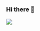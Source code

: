 ### Hi there 👋

![](https://media1.tenor.com/images/23aeaaa34afd591deee6c163c96cb0ee/tenor.gif?itemid=7220603)
